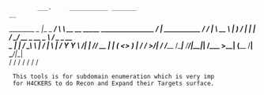 

            ___.     ___________ _______                                     __                
  ________ _\_ |__   \_   _____/ \      \  __ __  _____   ________________ _/  |_  ___________ 
 /  ___/  |  \ __ \   |    __)_  /   |   \|  |  \/     \_/ __ \_  __ \__  \\   __\/  _ \_  __ \
 \___ \|  |  / \_\ \  |        \/    |    \  |  /  Y Y  \  ___/|  | \// __ \|  | (  <_> )  | \/
/____  >____/|___  / /_______  /\____|__  /____/|__|_|  /\___  >__|  (____  /__|  \____/|__|   
     \/          \/          \/         \/            \/     \/           \/                   


     This tools is for subdomain enumeration which is very imp 
     for H4CKERS to do Recon and Expand their Targets surface.